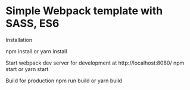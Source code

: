 # Simple Webpack template with SASS, ES6

Installation

npm install
or yarn install

Start webpack dev server for development at http://localhost:8080/
npm start or 
yarn start

Build for production
npm run build
or yarn build